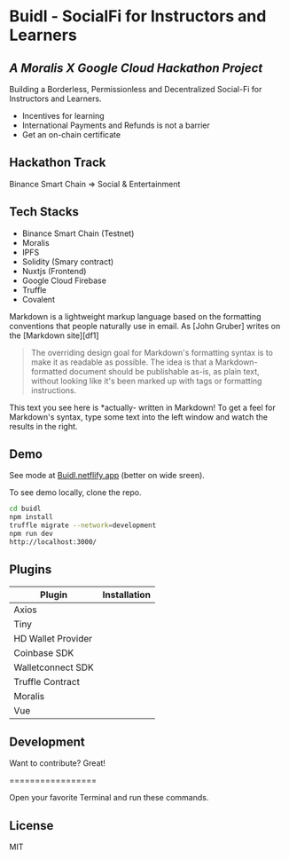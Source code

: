 # Buidl - SocialFi for Instructors and Learners
## _A Moralis X Google Cloud Hackathon Project_

Building a Borderless, Permissionless and Decentralized Social-Fi for Instructors and Learners.

- Incentives for learning
- International Payments and Refunds is not a barrier
- Get an on-chain certificate

## Hackathon Track
  Binance Smart Chain => Social & Entertainment

## Tech Stacks

- Binance Smart Chain (Testnet)
- Moralis
- IPFS 
- Solidity (Smary contract)
- Nuxtjs (Frontend)
- Google Cloud Firebase
- Truffle
- Covalent

Markdown is a lightweight markup language based on the formatting conventions
that people naturally use in email.
As [John Gruber] writes on the [Markdown site][df1]

> The overriding design goal for Markdown's
> formatting syntax is to make it as readable
> as possible. The idea is that a
> Markdown-formatted document should be
> publishable as-is, as plain text, without
> looking like it's been marked up with tags
> or formatting instructions.

This text you see here is *actually- written in Markdown! To get a feel
for Markdown's syntax, type some text into the left window and
watch the results in the right.

## Demo

See mode at [Buidl.netflify.app](https://buidl.netflify.app/) (better on wide sreen).

To see demo locally, clone the repo.

```sh
cd buidl
npm install
truffle migrate --network=development
npm run dev
http://localhost:3000/
```
## Plugins

| Plugin | Installation |
| ------ | ------ |
| Axios |  |
| Tiny |  |
| HD Wallet Provider |  |
| Coinbase SDK |  |
| Walletconnect SDK |  |
| Truffle Contract |  |
| Moralis |  |
| Vue |  |

## Development

Want to contribute? Great!

=================

Open your favorite Terminal and run these commands.

## License

MIT
